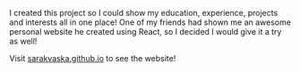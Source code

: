 I created this project so I could show my education, experience, projects and interests all in one place! One of my friends had shown me an awesome personal website he created using React, so I decided I would give it a try as well! 

Visit <a href='sarakvaska.github.io'>sarakvaska.github.io</a> to see the website!
